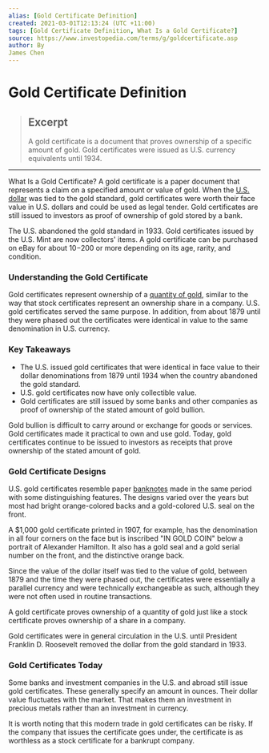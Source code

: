 ```yaml
---
alias: [Gold Certificate Definition]
created: 2021-03-01T12:13:24 (UTC +11:00)
tags: [Gold Certificate Definition, What Is a Gold Certificate?]
source: https://www.investopedia.com/terms/g/goldcertificate.asp
author: By
James Chen
---
```


# Gold Certificate Definition

> ## Excerpt
> A gold certificate is a document that proves ownership of a specific amount of gold. Gold certificates were issued as U.S. currency equivalents until 1934.

---

What Is a Gold Certificate?
A gold certificate is a paper document that represents a claim on a specified amount or value of gold. When the [U.S. dollar](https://www.investopedia.com/articles/forex-currencies/092316/how-us-dollar-became-worlds-reserve-currency.asp) was tied to the gold standard, gold certificates were worth their face value in U.S. dollars and could be used as legal tender. Gold certificates are still issued to investors as proof of ownership of gold stored by a bank.

The U.S. abandoned the gold standard in 1933. Gold certificates issued by the U.S. Mint are now collectors' items. A gold certificate can be purchased on eBay for about $10-$200 or more depending on its age, rarity, and condition.

### Understanding the Gold Certificate

Gold certificates represent ownership of a [quantity of gold](https://www.investopedia.com/articles/investing/072316/how-do-you-purchase-physical-gold-bars.asp), similar to the way that stock certificates represent an ownership share in a company. U.S. gold certificates served the same purpose. In addition, from about 1879 until they were phased out the certificates were identical in value to the same denomination in U.S. currency.

### Key Takeaways

-   The U.S. issued gold certificates that were identical in face value to their dollar denominations from 1879 until 1934 when the country abandoned the gold standard.
-   U.S. gold certificates now have only collectible value.
-   Gold certificates are still issued by some banks and other companies as proof of ownership of the stated amount of gold bullion.

Gold bullion is difficult to carry around or exchange for goods or services. Gold certificates made it practical to own and use gold. Today, gold certificates continue to be issued to investors as receipts that prove ownership of the stated amount of gold.

### Gold Certificate Designs

U.S. gold certificates resemble paper [banknotes](https://www.investopedia.com/articles/07/roots_of_money.asp) made in the same period with some distinguishing features. The designs varied over the years but most had bright orange-colored backs and a gold-colored U.S. seal on the front.

A $1,000 gold certificate printed in 1907, for example, has the denomination in all four corners on the face but is inscribed "IN GOLD COIN" below a portrait of Alexander Hamilton. It also has a gold seal and a gold serial number on the front, and the distinctive orange back.

Since the value of the dollar itself was tied to the value of gold, between 1879 and the time they were phased out, the certificates were essentially a parallel currency and were technically exchangeable as such, although they were not often used in routine transactions.

A gold certificate proves ownership of a quantity of gold just like a stock certificate proves ownership of a share in a company.

Gold certificates were in general circulation in the U.S. until President Franklin D. Roosevelt removed the dollar from the gold standard in 1933.

### Gold Certificates Today

Some banks and investment companies in the U.S. and abroad still issue gold certificates. These generally specify an amount in ounces. Their dollar value fluctuates with the market. That makes them an investment in precious metals rather than an investment in currency.

It is worth noting that this modern trade in gold certificates can be risky. If the company that issues the certificate goes under, the certificate is as worthless as a stock certificate for a bankrupt company.
